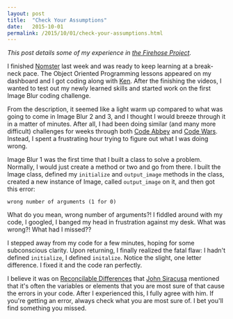 ```yaml
---
layout: post
title:  "Check Your Assumptions"
date:   2015-10-01
permalink: /2015/10/01/check-your-assumptions.html
---
```


*This post details some of my experience in [the Firehose Project](http://thefirehoseproject.com).*

I finished [Nomster](http://nomster-jonathan-pike.herokuapp.com) last week and was ready to keep learning at a break-neck pace.  The Object Oriented Programming lessons appeared on my dashboard and I got coding along with [Ken](https://github.com/kenmazaika).  After the finishing the videos, I wanted to test out my newly learned skills and started work on the first Image Blur coding challenge.  

From the description, it seemed like a light warm up compared to what was going to come in Image Blur 2 and 3, and I thought I would breeze through it in a matter of minutes.  After all, I had been doing similar (and many more difficult) challenges for weeks through both [Code Abbey](http://www.codeabbey.com/) and [Code Wars](http://www.codewars.com/).  Instead, I spent a frustrating hour trying to figure out what I was doing wrong.  

Image Blur 1 was the first time that I built a class to solve a problem.  Normally, I would just create a method or two and go from there.  I built the Image class, defined my `initialize` and `output_image` methods in the class, created a new instance of Image, called `output_image` on it, and then got this error: 

```wrong number of arguments (1 for 0)```

What do you mean, wrong number of arguments?!  I fiddled around with my code, I googled, I banged my head in frustration against my desk.  What was wrong?! What had I missed??

I stepped away from my code for a few minutes, hoping for some subconscious clarity.  Upon returning, I finally realized the fatal flaw: I hadn't defined `initialize`, I defined `initalize`.  Notice the slight, one letter difference.  I fixed it and the code ran perfectly. 

I believe it was on [Reconcilable Differences](https://www.relay.fm/rd/7) that [John Siracusa](http://hypercritical.co/) mentioned that it's often the variables or elements that you are most sure of that cause the errors in your code.  After I experienced this, I fully agree with him. If you're getting an error, always check what you are most sure of.  I bet you'll find something you missed. 
